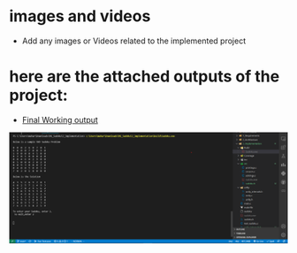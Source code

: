 # images and videos

* Add any images or Videos related to the implemented project

# here are the attached outputs of the project:
* [Final Working output](https://github.com/hrithiksagar/M1_Sudoku/blob/main/6_ImagesAndVideos/Final%20working%20output.png)

![Final Working output](https://github.com/hrithiksagar/M1_Sudoku/blob/main/6_ImagesAndVideos/Final%20working%20output.png)
